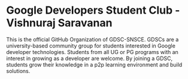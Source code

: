 # Google Developers Student Club - Vishnuraj Saravanan

This is the official GitHub Organization of GDSC-SNSCE. 
GDSCs are a university-based community group for students interested in Google developer technologies. Students from all UG or PG programs with an interest in growing as a developer are welcome. By joining a GDSC, students grow their knowledge in a p2p learning environment and build solutions.
